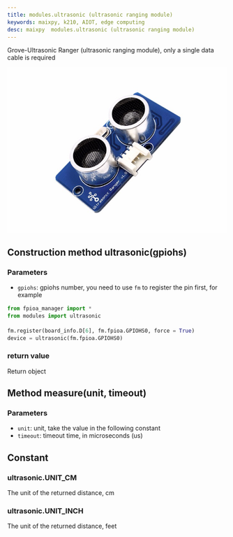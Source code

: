 ```yaml
---
title: modules.ultrasonic (ultrasonic ranging module)
keywords: maixpy, k210, AIOT, edge computing
desc: maixpy  modules.ultrasonic (ultrasonic ranging module)
---
```



Grove-Ultrasonic Ranger (ultrasonic ranging module), only a single data cable is required

<div class="grove_pic">
<img src="./../../../assets/hardware/module_grove/ultrasonic.jpg">
</div>


## Construction method ultrasonic(gpiohs)

### Parameters

* `gpiohs`: gpiohs number, you need to use `fm` to register the pin first, for example

```python
from fpioa_manager import *
from modules import ultrasonic

fm.register(board_info.D[6], fm.fpioa.GPIOHS0, force = True)
device = ultrasonic(fm.fpioa.GPIOHS0)
```

### return value

Return object

## Method measure(unit, timeout)

### Parameters

* `unit`: unit, take the value in the following constant
* `timeout`: timeout time, in microseconds (us)

## Constant

### ultrasonic.UNIT_CM

The unit of the returned distance, cm

### ultrasonic.UNIT_INCH

The unit of the returned distance, feet
